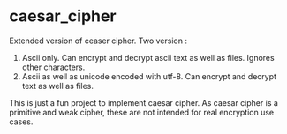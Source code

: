# caesar_cipher
Extended version of ceaser cipher.
Two version :
1. Ascii only. Can encrypt and decrypt ascii text as well as files. Ignores other characters.
2. Ascii as well as unicode encoded with utf-8. Can encrypt and decrypt text as well as files.


This is just a fun project to implement caesar cipher. As caesar cipher is a primitive and weak cipher, these are not intended for real encryption use cases.
